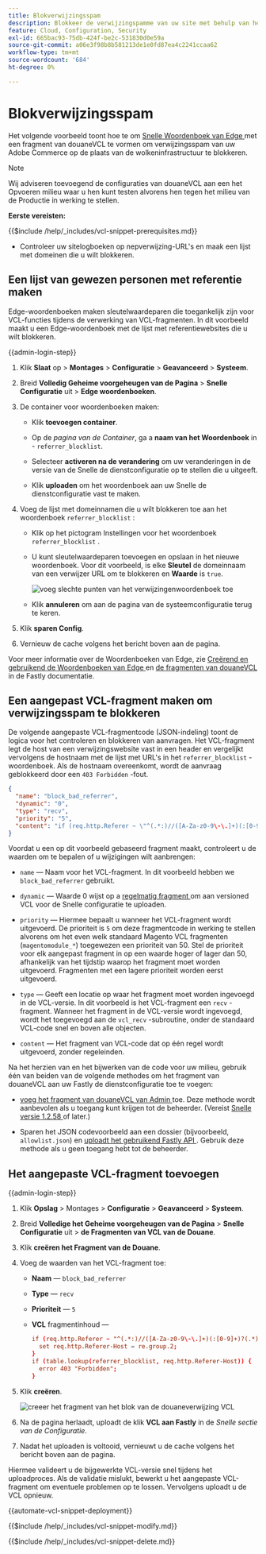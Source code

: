 ```yaml
---
title: Blokverwijzingsspam
description: Blokkeer de verwijzingspamme van uw site met behulp van het Fastly Edge-woordenboek en een aangepast VCL-fragment.
feature: Cloud, Configuration, Security
exl-id: 665bac93-75db-424f-be2c-531830d0e59a
source-git-commit: a06e3f98b8b581213de1e0fd87ea4c2241ccaa62
workflow-type: tm+mt
source-wordcount: '684'
ht-degree: 0%

---
```


# Blokverwijzingsspam

Het volgende voorbeeld toont hoe te om [ Snelle Woordenboek van Edge ](https://docs.fastly.com/guides/edge-dictionaries/working-with-dictionaries-using-the-api) met een fragment van douaneVCL te vormen om verwijzingsspam van uw Adobe Commerce op de plaats van de wolkeninfrastructuur te blokkeren.

>[!NOTE]
>
>Wij adviseren toevoegend de configuraties van douaneVCL aan een het Opvoeren milieu waar u hen kunt testen alvorens hen tegen het milieu van de Productie in werking te stellen.

**Eerste vereisten:**

{{$include /help/_includes/vcl-snippet-prerequisites.md}}

- Controleer uw sitelogboeken op nepverwijzing-URL&#39;s en maak een lijst met domeinen die u wilt blokkeren.

## Een lijst van gewezen personen met referentie maken

Edge-woordenboeken maken sleutelwaardeparen die toegankelijk zijn voor VCL-functies tijdens de verwerking van VCL-fragmenten. In dit voorbeeld maakt u een Edge-woordenboek met de lijst met referentiewebsites die u wilt blokkeren.

{{admin-login-step}}

1. Klik **Slaat** op > **Montages** > **Configuratie** > **Geavanceerd** > **Systeem**.

1. Breid **Volledig Geheime voorgeheugen van de Pagina** > **Snelle Configuratie** uit > **Edge woordenboeken**.

1. De container voor woordenboeken maken:

   - Klik **toevoegen container**.

   - Op de *pagina van de Container*, ga a **naam van het Woordenboek** in - `referrer_blocklist`.

   - Selecteer **activeren na de verandering** om uw veranderingen in de versie van de Snelle de dienstconfiguratie op te stellen die u uitgeeft.

   - Klik **uploaden** om het woordenboek aan uw Snelle de dienstconfiguratie vast te maken.

1. Voeg de lijst met domeinnamen die u wilt blokkeren toe aan het woordenboek `referrer_blocklist` :

   - Klik op het pictogram Instellingen voor het woordenboek `referrer_blocklist` .

   - U kunt sleutelwaardeparen toevoegen en opslaan in het nieuwe woordenboek. Voor dit voorbeeld, is elke **Sleutel** de domeinnaam van een verwijzer URL om te blokkeren en **Waarde** is `true`.

     ![ voeg slechte punten van het verwijzingenwoordenboek ](../../assets/cdn/fastly-referrer-blocklist-dictionary.png) toe

   - Klik **annuleren** om aan de pagina van de systeemconfiguratie terug te keren.

1. Klik **sparen Config**.

1. Vernieuw de cache volgens het bericht boven aan de pagina.

Voor meer informatie over de Woordenboeken van Edge, zie [ Creërend en gebruikend de Woordenboeken van Edge ](https://docs.fastly.com/guides/edge-dictionaries/working-with-dictionaries-using-the-api) en [ de fragmenten van douaneVCL ](https://docs.fastly.com/guides/edge-dictionaries/working-with-dictionaries-using-the-api#custom-vcl-examples) in de Fastly documentatie.

## Een aangepast VCL-fragment maken om verwijzingsspam te blokkeren

De volgende aangepaste VCL-fragmentcode (JSON-indeling) toont de logica voor het controleren en blokkeren van aanvragen. Het VCL-fragment legt de host van een verwijzingswebsite vast in een header en vergelijkt vervolgens de hostnaam met de lijst met URL&#39;s in het `referrer_blocklist` -woordenboek. Als de hostnaam overeenkomt, wordt de aanvraag geblokkeerd door een `403 Forbidden` -fout.

```json
{
  "name": "block_bad_referrer",
  "dynamic": "0",
  "type": "recv",
  "priority": "5",
  "content": "if (req.http.Referer ~ \"^(.*:)//([A-Za-z0-9\-\.]+)(:[0-9]+)?(.*)$\") {set req.http.Referer-Host = re.group.2;}if (table.lookup(referrer_blocklist, req.http.Referer-Host)) {error 403 \"Forbidden\";}"
}
```

Voordat u een op dit voorbeeld gebaseerd fragment maakt, controleert u de waarden om te bepalen of u wijzigingen wilt aanbrengen:

- `name` — Naam voor het VCL-fragment. In dit voorbeeld hebben we `block_bad_referrer` gebruikt.

- `dynamic` — Waarde 0 wijst op a [ regelmatig fragment ](https://docs.fastly.com/en/guides/using-regular-vcl-snippets) om aan versioned VCL voor de Snelle configuratie te uploaden.

- `priority` — Hiermee bepaalt u wanneer het VCL-fragment wordt uitgevoerd. De prioriteit is `5` om deze fragmentcode in werking te stellen alvorens om het even welk standaard Magento VCL fragmenten (`magentomodule_*`) toegewezen een prioriteit van 50. Stel de prioriteit voor elk aangepast fragment in op een waarde hoger of lager dan 50, afhankelijk van het tijdstip waarop het fragment moet worden uitgevoerd. Fragmenten met een lagere prioriteit worden eerst uitgevoerd.

- `type` — Geeft een locatie op waar het fragment moet worden ingevoegd in de VCL-versie. In dit voorbeeld is het VCL-fragment een `recv` -fragment. Wanneer het fragment in de VCL-versie wordt ingevoegd, wordt het toegevoegd aan de `vcl_recv` -subroutine, onder de standaard VCL-code snel en boven alle objecten.

- `content` — Het fragment van VCL-code dat op één regel wordt uitgevoerd, zonder regeleinden.

Na het herzien van en het bijwerken van de code voor uw milieu, gebruik één van beiden van de volgende methodes om het fragment van douaneVCL aan uw Fastly de dienstconfiguratie toe te voegen:

- [ voeg het fragment van douaneVCL van Admin ](#add-the-custom-vcl-snippet) toe. Deze methode wordt aanbevolen als u toegang kunt krijgen tot de beheerder. (Vereist [ Snelle versie 1.2.58 ](fastly-configuration.md#upgrade) of later.)

- Sparen het JSON codevoorbeeld aan een dossier (bijvoorbeeld, `allowlist.json`) en [ uploadt het gebruikend Fastly API ](fastly-vcl-custom-snippets.md#manage-custom-vcl-snippets-using-the-api). Gebruik deze methode als u geen toegang hebt tot de beheerder.

## Het aangepaste VCL-fragment toevoegen

{{admin-login-step}}

1. Klik **Opslag** > Montages > **Configuratie** > **Geavanceerd** > **Systeem**.

1. Breid **Volledige het Geheime voorgeheugen van de Pagina** > **Snelle Configuratie** uit > **de Fragmenten van VCL van de Douane**.

1. Klik **creëren het Fragment van de Douane**.

1. Voeg de waarden van het VCL-fragment toe:

   - **Naam** — `block_bad_referrer`

   - **Type** — `recv`

   - **Prioriteit** — `5`

   - **VCL** fragmentinhoud —

     ```conf
     if (req.http.Referer ~ "^(.*:)//([A-Za-z0-9\-\.]+)(:[0-9]+)?(.*)$") {
       set req.http.Referer-Host = re.group.2;  
     }
     if (table.lookup(referrer_blocklist, req.http.Referer-Host)) {
       error 403 "Forbidden";
     }
     ```

1. Klik **creëren**.

   ![ creeer het fragment van het blok van de douaneverwijzing VCL ](/help/assets/cdn/fastly-create-referrer-block-snippet.png)

1. Na de pagina herlaadt, uploadt de klik **VCL aan Fastly** in de *Snelle sectie van de Configuratie*.

1. Nadat het uploaden is voltooid, vernieuwt u de cache volgens het bericht boven aan de pagina.

Hiermee valideert u de bijgewerkte VCL-versie snel tijdens het uploadproces. Als de validatie mislukt, bewerkt u het aangepaste VCL-fragment om eventuele problemen op te lossen. Vervolgens uploadt u de VCL opnieuw.

{{automate-vcl-snippet-deployment}}

{{$include /help/_includes/vcl-snippet-modify.md}}

{{$include /help/_includes/vcl-snippet-delete.md}}
